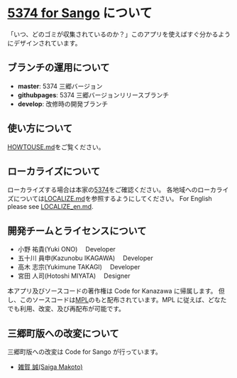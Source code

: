 # [5374 for Sango](http://sango.5374.jp/) について

「いつ、どのゴミが収集されているのか？」このアプリを使えばすぐ分かるようにデザインされています。

## ブランチの運用について

- **master**: 5374 三郷バージョン
- **githubpages**: 5374 三郷バージョンリリースブランチ
- **develop**: 改修時の開発ブランチ

## 使い方について

[HOWTOUSE.md](HOWTOUSE.md)をご覧ください。

## ローカライズについて

ローカライズする場合は本家の[5374](https://github.com/codeforkanazawa-org/5374)をご確認ください。
各地域へのローカライズについては[LOCALIZE.md](LOCALIZE.md)を参照するようにしてください。
For English please see [LOCALIZE_en.md](LOCALIZE_en.md).

## 開発チームとライセンスについて

- 小野 祐貴(Yuki ONO)　 Developer
- 五十川 員申(Kazunobu IKAGAWA)　 Developer
- 高木 志宗(Yukimune TAKAGI)　 Developer
- 宮田 人司(Hotoshi MIYATA)　 Designer

本アプリ及びソースコードの著作権は Code for Kanazawa に帰属します。
但し、このソースコードは[MPL](http://www.mozilla.org/MPL/2.0/)のもと配布されています。MPL に従えば、どなたでも利用、改変、及び再配布が可能です。

## 三郷町版への改変について

三郷町版への改変は Code for Sango が行っています。

- [雑賀 誠(Saiga Makoto)](https://github.com/teatime24h)
